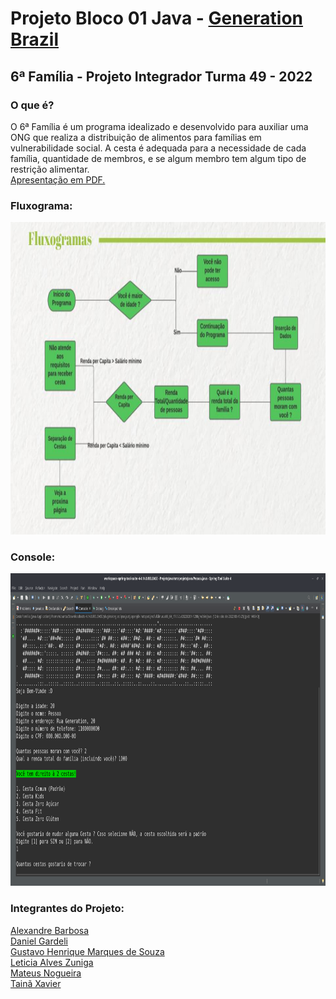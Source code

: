 # Projeto Bloco 01 Java - [Generation Brazil](https://brazil.generation.org/)

## 6ª Família - Projeto Integrador Turma 49 - 2022

### O que é?

O 6ª Família é um programa idealizado e desenvolvido para auxiliar uma ONG que realiza a distribuição de alimentos para famílias em vulnerabilidade social. A cesta é adequada para a necessidade de cada família, quantidade de membros, e se algum membro tem algum tipo de restrição alimentar. 
</br>
[Apresentação em PDF.](Apresentacao-do-Projeto-Bloco-01-6a-Familia.pdf)

### Fluxograma:
<img src="Screenshot_fluxograma.jpg" width="900" height="500"/>

### Console:
<img src="Screenshot_console.jpg" width="900" height="500"/>


### Integrantes do Projeto:

[Alexandre Barbosa](https://github.com/alebs10)<br>
[Daniel Gardeli](https://github.com/gardeli96)<br>
[Gustavo Henrique Marques de Souza](https://github.com/guhms1998)<br>
[Leticia Alves Zuniga](https://github.com/LeZuniga)<br>
[Mateus Nogueira](https://github.com/nogran)<br>
[Tainã Xavier](https://github.com/taaixsp)<br>
